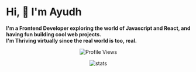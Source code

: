 # Hi, :wave: I'm Ayudh 
<strong> I'm a Frontend Developer exploring the world of Javascript and React, and having fun building cool web projects.</strong> <br/>
<strong>I'm Thriving virtually since the real world is too, real.</strong>
<p align="center">
  <img src="https://komarev.com/ghpvc/?username=makersmecca&base=1093&label=Profile+Views" alt="Profile Views" />
</p>
<p align="center">
  <img src="https://streak-stats.demolab.com?user=makersmecca&theme=tokyonight&border_radius=6&date_format=M%20j%5B%2C%20Y%5D" alt="stats" />
</p>

